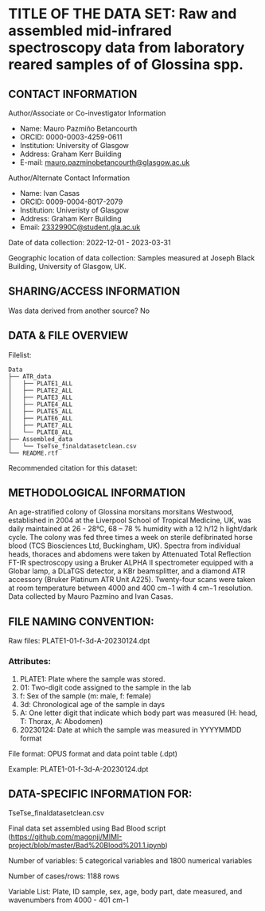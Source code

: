 # TITLE OF THE DATA SET: Raw and assembled mid-infrared spectroscopy data from laboratory reared samples of of Glossina spp.
 
## CONTACT INFORMATION
Author/Associate or Co-investigator Information

- Name: Mauro Pazmiño Betancourth
- ORCID: 0000-0003-4259-0611
- Institution: University of Glasgow
- Address:  Graham Kerr Building
- E-mail: mauro.pazminobetancourth@glasgow.ac.uk

Author/Alternate Contact Information
- Name: Ivan Casas
- ORCID: 0009-0004-8017-2079
- Institution: Univeristy of Glasgow
- Address: Graham Kerr Building
- Email: 2332990C@student.gla.ac.uk

Date of data collection: 2022-12-01 - 2023-03-31 

Geographic location of data collection: Samples measured at Joseph Black Building, University of Glasgow, UK.


## SHARING/ACCESS INFORMATION

Was data derived from another source? No

## DATA & FILE OVERVIEW

Filelist: 
```
Data
├── ATR_data
│   ├── PLATE1_ALL
│   ├── PLATE2_ALL
│   ├── PLATE3_ALL
│   ├── PLATE4_ALL
│   ├── PLATE5_ALL
│   ├── PLATE6_ALL
│   ├── PLATE7_ALL
│   └── PLATE8_ALL
├── Assembled_data
│   └── TseTse_finaldatasetclean.csv
└── README.rtf
```
Recommended citation for this dataset: 

## METHODOLOGICAL INFORMATION
An age-stratified colony of Glossina morsitans morsitans Westwood, established in 2004 at the Liverpool School of Tropical Medicine, UK, was daily maintained at 26 - 28°C, 68 – 78 % humidity with a 12 h/12 h light/dark cycle. The colony was fed three times a week on sterile defibrinated horse blood (TCS Biosciences Ltd, Buckingham, UK). 
Spectra from individual heads, thoraces and abdomens were taken by Attenuated Total Reflection FT-IR spectroscopy using a Bruker ALPHA II spectrometer equipped with a Globar lamp, a DLaTGS detector, a KBr beamsplitter, and a diamond ATR accessory (Bruker Platinum ATR Unit A225). Twenty-four scans were taken at room temperature between 4000 and 400 cm−1 with 4 cm−1 resolution. Data collected by Mauro Pazmino and Ivan Casas.

## FILE NAMING CONVENTION:
Raw files: PLATE1-01-f-3d-A-20230124.dpt

### Attributes: 
1. PLATE1: Plate where the sample was stored.
2. 01: Two-digit code assigned to the sample in the lab
3. f: Sex of the sample (m: male, f: female)
4. 3d: Chronological age of the sample in days
5. A: One letter digit that indicate which body part was measured (H: head, T: Thorax, A: Abodomen)
6. 20230124: Date at which the sample was measured in YYYYMMDD format


File format: OPUS format and data point table (.dpt)

Example: PLATE1-01-f-3d-A-20230124.dpt


## DATA-SPECIFIC INFORMATION FOR: 
TseTse_finaldatasetclean.csv

Final data set assembled using Bad Blood script (https://github.com/magonji/MIMI-project/blob/master/Bad%20Blood%201.1.ipynb)

Number of variables: 5 categorical variables and 1800 numerical variables

Number of cases/rows: 1188 rows

Variable List: 
Plate, ID sample, sex, age, body part, date measured, and wavenumbers from 4000 - 401 cm-1
